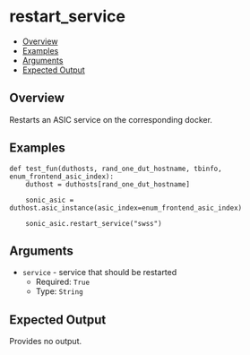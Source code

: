 # restart_service

- [Overview](#overview)
- [Examples](#examples)
- [Arguments](#arguments)
- [Expected Output](#expected-output)

## Overview
Restarts an ASIC service on the corresponding docker.

## Examples
```
def test_fun(duthosts, rand_one_dut_hostname, tbinfo, enum_frontend_asic_index):
    duthost = duthosts[rand_one_dut_hostname]

    sonic_asic = duthost.asic_instance(asic_index=enum_frontend_asic_index)

    sonic_asic.restart_service("swss")
```

## Arguments
- `service` - service that should be restarted
    - Required: `True`
    - Type: `String`

## Expected Output
Provides no output.
